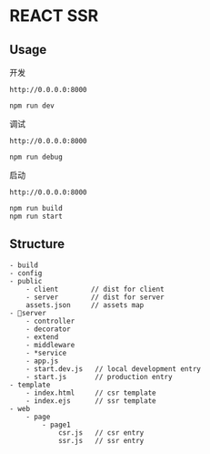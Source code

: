 # REACT SSR

## Usage

开发

`http://0.0.0.0:8000`

```
npm run dev
```

调试

`http://0.0.0.0:8000`

```
npm run debug
```

启动

`http://0.0.0.0:8000`

```
npm run build
npm run start
```

## Structure

```
- build
- config
- public
    - client        // dist for client
    - server        // dist for server
    assets.json     // assets map
- server
    - controller
    - decorator
    - extend
    - middleware
    - *service
    - app.js
    - start.dev.js   // local development entry
    - start.js       // production entry
- template
    - index.html     // csr template
    - index.ejs      // ssr template
- web
    - page
        - page1
            csr.js   // csr entry
            ssr.js   // ssr entry
```
